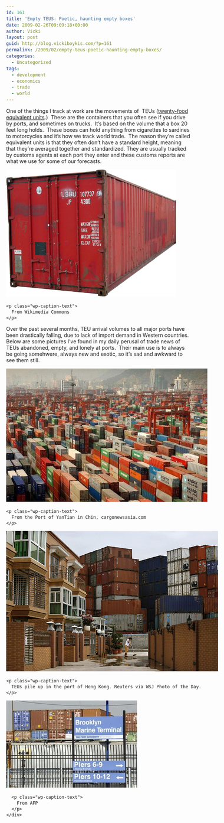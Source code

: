 ```yaml
---
id: 161
title: 'Empty TEUS: Poetic, haunting empty boxes'
date: 2009-02-26T09:09:18+00:00
author: Vicki
layout: post
guid: http://blog.vickiboykis.com/?p=161
permalink: /2009/02/empty-teus-poetic-haunting-empty-boxes/
categories:
  - Uncategorized
tags:
  - development
  - economics
  - trade
  - world
---
```

One of the things I track at work are the movements of  TEUs ([twenty-food equivalent units](http://en.wikipedia.org/wiki/Twenty-foot_equivalent_unit).)  These are the containers that you often see if you drive by ports, and sometimes on trucks.  It&#8217;s based on the volume that a box 20 feet long holds.  These boxes can hold anything from cigarettes to sardines to motorcycles and it&#8217;s how we track world trade.  The reason they&#8217;re called equivalent units is that they often don&#8217;t have a standard height, meaning that they&#8217;re averaged together and standardized. They are usually tracked by customs agents at each port they enter and these customs reports are what we use for some of our forecasts.

<p style="text-align: center;">
  <div id="attachment_162" style="width: 471px" class="wp-caption aligncenter">
    <a href="https://raw.githubusercontent.com/veekaybee/wlb/gh-pages/assets/images/2009/02/container_01_kmj.jpg"><img class="size-full wp-image-162" title="container_01_kmj" src="https://raw.githubusercontent.com/veekaybee/wlb/gh-pages/assets/images/2009/02/container_01_kmj.jpg" alt="From Wikimedia Commons" width="461" height="344" /></a>
    
    <p class="wp-caption-text">
      From Wikimedia Commons
    </p>
  </div>
  
  <p>
    Over the past several months, TEU arrival volumes to all major ports have been drastically falling, due to lack of import demand in Western countries.  Below are some pictures I&#8217;ve found in my daily perusal of trade news of TEUs abandoned, empty, and lonely at ports.  Their main use is to always be going somehwere, always new and exotic, so it&#8217;s sad and awkward to see them still.
  </p>
  
  <div id="attachment_163" style="width: 556px" class="wp-caption aligncenter">
    <a href="https://raw.githubusercontent.com/veekaybee/wlb/gh-pages/assets/images/2009/02/teus.jpg"><img class="size-full wp-image-163" title="teus" src="https://raw.githubusercontent.com/veekaybee/wlb/gh-pages/assets/images/2009/02/teus.jpg" alt="From the Port of YanTian in China" width="546" height="361" /></a>
    
    <p class="wp-caption-text">
      From the Port of YanTian in Chin, cargonewsasia.com
    </p>
  </div>
  
  <div id="attachment_164" style="width: 585px" class="wp-caption aligncenter">
    <a href="https://raw.githubusercontent.com/veekaybee/wlb/gh-pages/assets/images/2009/02/0218pod13.jpg"><img class="size-full wp-image-164" title="HONGKONG" src="https://raw.githubusercontent.com/veekaybee/wlb/gh-pages/assets/images/2009/02/0218pod13.jpg" alt="HONGKONG" width="575" height="380" /></a>
    
    <p class="wp-caption-text">
      TEUs pile up in the port of Hong Kong. Reuters via WSJ Photo of the Day.
    </p>
  </div>
  
  <p style="text-align: center;">
    <div id="attachment_165" style="width: 365px" class="wp-caption aligncenter">
      <a href="https://raw.githubusercontent.com/veekaybee/wlb/gh-pages/assets/images/2009/02/teus2.jpg"><img class="size-full wp-image-165" title="teus2" src="https://raw.githubusercontent.com/veekaybee/wlb/gh-pages/assets/images/2009/02/teus2.jpg" alt="From AFP" width="355" height="236" /></a>
      
      <p class="wp-caption-text">
        From AFP
      </p>
    </div>
